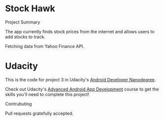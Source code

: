 # Stock Hawk

 Project Summary

The app currently finds stock prices from the internet and allows users to add stocks to track.

Fetching data from Yahoo Finance API.

# Udacity

This is the code for project 3 in Udacity's [Android Developer Nanodegree](https://www.udacity.com/course/android-developer-nanodegree-by-google--nd801). 

Check out Udacity's [Advanced Android App Development](https://www.udacity.com/course/advanced-android-app-development--ud855) course to get the skills you'll need to complete this project!

 Contrubuting

Pull requests gratefully accepted.
